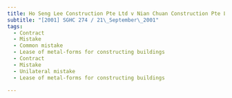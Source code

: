 ```yaml
---
title: Ho Seng Lee Construction Pte Ltd v Nian Chuan Construction Pte Ltd 
subtitle: "[2001] SGHC 274 / 21\_September\_2001"
tags:
  - Contract
  - Mistake
  - Common mistake
  - Lease of metal-forms for constructing buildings
  - Contract
  - Mistake
  - Unilateral mistake
  - Lease of metal-forms for constructing buildings

---
```


